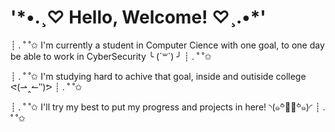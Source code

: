  <h1> '*•.¸♡ Hello, Welcome! ♡¸.•*'  </h1>
     <p> ┊ . ˚ ˚✩  I'm currently a student in Computer Cience with one goal, to one day be able to work in CyberSecurity ╰ (´꒳`) ╯ ┊ . ˚ ˚✩</p>
   <p> ┊ . ˚ ˚✩  I'm studying hard to achive that goal, inside and outiside college ᕙ(⇀‸↼‶)ᕗ ┊ . ˚ ˚✩</p>  
   <p> ┊ . ˚ ˚✩  I'll try my best to put my progress and projects in here! ◝(๑꒪່౪̮꒪່๑)◜ ┊ . ˚ ˚✩</p>
